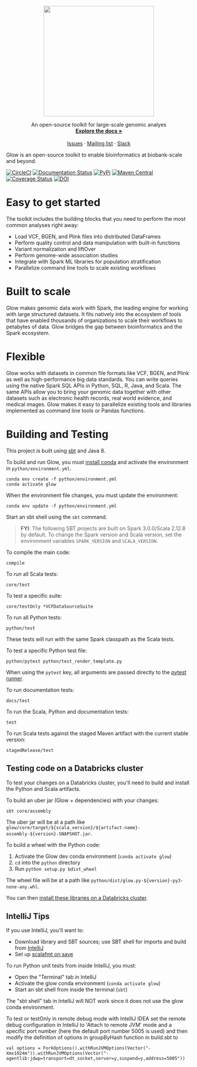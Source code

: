 <p align="center">
  <img src="static/glow_logo_horiz_color.png" width="300px"/>
</p>

<p align="center">
	An open-source toolkit for large-scale genomic analyes
  <br/>
  <a href="https://glow.readthedocs.io/en/latest/?badge=latest"><strong>Explore the docs »</strong></a>
  <br/>
  <br/>
  <a href="https://github.com/projectglow/glow/issues">Issues</a>
  ·
  <a href="https://groups.google.com/forum/#!forum/proj-glow">Mailing list</a>
  ·
	<a href="https://join.slack.com/t/proj-glow/shared_invite/enQtNzkwNDE4MzMwMTk5LTE2M2JiMjQ1ZDgyYWNkZTFiY2QyYWE0NGI2YWY3ODY3NmEwNmU5OGQzODcxMDBlYzY2YmYzOGM1YTcyYTRhYjA">Slack</a>
</p>

Glow is an open-source toolkit to enable bioinformatics at biobank-scale and beyond.

[![CircleCI](https://circleci.com/gh/projectglow/glow.svg?style=svg&circle-token=7511f70b2c810a18e88b5c537b0410e82db8617d)](https://circleci.com/gh/projectglow/glow)
[![Documentation
Status](https://readthedocs.org/projects/glow/badge/?version=latest)](https://glow.readthedocs.io/en/latest/?badge=latest)
[![PyPi](https://img.shields.io/pypi/v/glow.py.svg)](https://pypi.org/project/glow.py/)
[![Maven Central](https://img.shields.io/maven-central/v/io.projectglow/glow-spark3_2.12.svg)](https://mvnrepository.com/artifact/io.projectglow)
[![Coverage Status](https://codecov.io/gh/projectglow/glow/branch/master/graph/badge.svg)](https://codecov.io/gh/projectglow/glow)
[![DOI](https://zenodo.org/badge/212904926.svg)](https://zenodo.org/badge/latestdoi/212904926)

# Easy to get started
The toolkit includes the building blocks that you need to perform the most common analyses right away:

- Load VCF, BGEN, and Plink files into distributed DataFrames
- Perform quality control and data manipulation with built-in functions
- Variant normalization and liftOver
- Perform genome-wide association studies
- Integrate with Spark ML libraries for population stratification
- Parallelize command line tools to scale existing workflows

# Built to scale
Glow makes genomic data work with Spark, the leading engine for working with large structured
datasets. It fits natively into the ecosystem of tools that have enabled thousands of organizations
to scale their workflows to petabytes of data. Glow bridges the gap between bioinformatics and the
Spark ecosystem.

# Flexible
Glow works with datasets in common file formats like VCF, BGEN, and Plink as well as
high-performance big data
standards. You can write queries using the native Spark SQL APIs in Python, SQL, R, Java, and Scala.
The same APIs allow you to bring your genomic data together with other datasets such as electronic
health records, real world evidence, and medical images. Glow makes it easy to parallelize existing
tools and libraries implemented as command line tools or Pandas functions.


# Building and Testing
This project is built using [sbt](https://www.scala-sbt.org/1.0/docs/Setup.html) and Java 8.

To build and run Glow, you must [install conda](https://docs.conda.io/en/latest/miniconda.html) and
activate the environment in `python/environment.yml`. 
```
conda env create -f python/environment.yml
conda activate glow
```

When the environment file changes, you must update the environment:
```
conda env update -f python/environment.yml
```

Start an sbt shell using the `sbt` command.

> **FYI**: The following SBT projects are built on Spark 3.0.0/Scala 2.12.8 by default. To change the Spark version and
Scala version, set the environment variables `SPARK_VERSION` and `SCALA_VERSION`.

To compile the main code:
```
compile
```

To run all Scala tests:
```
core/test
```

To test a specific suite:
```
core/testOnly *VCFDataSourceSuite
```

To run all Python tests:
```
python/test
```
These tests will run with the same Spark classpath as the Scala tests.

To test a specific Python test file:
```
python/pytest python/test_render_template.py
```

When using the `pytest` key, all arguments are passed directly to the
[pytest runner](https://docs.pytest.org/en/latest/usage.html).

To run documentation tests:
```
docs/test
```

To run the Scala, Python and documentation tests:
```
test
```

To run Scala tests against the staged Maven artifact with the current stable version:
```
stagedRelease/test
```

## Testing code on a Databricks cluster

To test your changes on a Databricks cluster, you'll need to build and install the Python and Scala artifacts.

To build an uber jar (Glow + dependencies) with your changes:

`sbt core/assembly`

The uber jar will be at a path like `glow/core/target/${scala_version}/${artifact-name}-assembly-${version}-SNAPSHOT.jar`.

To build a wheel with the Python code:

1. Activate the Glow dev conda environment (`conda activate glow`)
2. `cd` into the `python` directory
3. Run `python setup.py bdist_wheel`

The wheel file will be at a path like `python/dist/glow.py-${version}-py3-none-any.whl`.

You can then [install these libraries on a Databricks cluster](https://docs.databricks.com/libraries/index.html).


## IntelliJ Tips

If you use IntelliJ, you'll want to:
- Download library and SBT sources; use SBT shell for imports and build from [IntelliJ](https://www.jetbrains.com/help/idea/sbt.html)
- Set up [scalafmt on save](https://scalameta.org/scalafmt/docs/installation.html)

To run Python unit tests from inside IntelliJ, you must:
- Open the "Terminal" tab in IntelliJ
- Activate the glow conda environment (`conda activate glow`)
- Start an sbt shell from inside the terminal (`sbt`)

The "sbt shell" tab in IntelliJ will NOT work since it does not use the glow conda environment.

To test or testOnly in remote debug mode with IntelliJ IDEA set the remote debug configuration in IntelliJ to 'Attach to remote JVM' mode and a specific port number (here the default port number 5005 is used) and then modify the definition of options in groupByHash function in build.sbt to
```
val options = ForkOptions().withRunJVMOptions(Vector("-Xmx1024m")).withRunJVMOptions(Vector("-agentlib:jdwp=transport=dt_socket,server=y,suspend=y,address=5005"))
```
